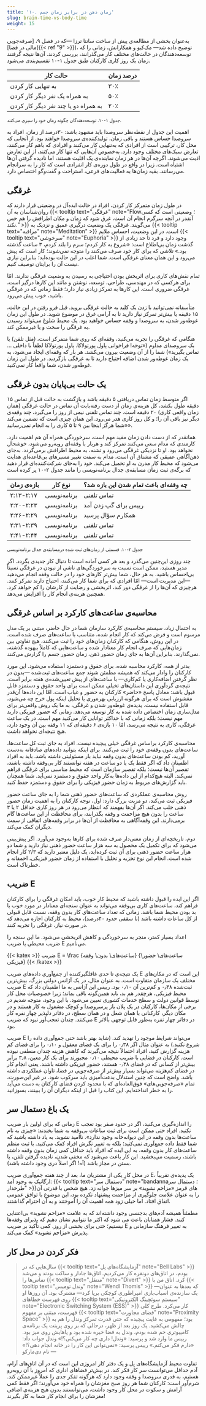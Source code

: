 ```yaml
---
title: '۱۰. زمان ذهن در برابر زمان جسم'
slug: brain-time-vs-body-time
weight: 15
---
```


به‌عنوان بخشی از مطالعه‌ی پیش از ساخت سانتا ترزا —که در فصل ۹، [صرفه‌جویی مالی در فضا]({{< ref "9" >}})، توضیح داده شد— مک‌کیو و همکارانش، زمانی را که توسعه‌دهندگان در حالت‌های مختلف کار می‌گذرانند، بررسی کردند. آن‌ها نتیجه گرفتند زمان یک روز کاری کارکنان طبق جدول ۱-۱۰ تقسیم‌‌‌بندی می‌شود.

| حالت کار | درصد زمان |
|---|---|
| به تنهایی کار کردن | ۳۰٪ |
| به همراه یک نفر دیگر کار کردن | ۵۰٪ |
| به همراه دو یا چند نفر دیگر کار کردن | ۲۰٪ |

<small>جدول ۱-۱۰. توسعه‌دهندگان چگونه زمان خود را سپری می‌کنند.</small>

اهمیت این جدول از نقطه‌نظر سروصدا باید مشهود باشد: ۳۰درصد از زمان، افراد به سروصدا حساس هستند و باقی زمان، تولیدکننده‌ی سروصدا خواهند بود. از آنجایی که محل کار، ترکیبی است از افرادی که به‌تنهایی کار می‌کنند و افرادی که باهم کار می‌کنند، تعارض سبک‌های مختلف وجود دارد. به‌خصوص ‌آن‌هایی که تنها کار می‌کنند، از این تعارض اذیت می‌شوند. اگرچه آن‌ها در هر زمان نماینده‌ی یک اقلیت هستند، اما نادیده گرفتن آن‌ها اشتباه است. زیرا در واقع در طول دوره‌ی کار انفرادی است که کار را به سرانجام می‌رسانند. بقیه زمان‌ها به فعالیت‌های فرعی، استراحت و گفت‌وگو اختصاص دارد.

## غرقگی

در طول زمان متمرکز کار کردن، افراد در حالت ایده‌آل در وضعیتی قرار دارند که روان‌شناسان به آن {{< tooltip text="غرقگی" note="Flow؛ وضعیتی است که کسی آنقدر در آنچه سرگرم انجام آن است، غرق شود که زمان و مکان اطرافش را هم حس نکند." >}} می‌گویند. غرقگی یک وضعیت درگیری عمیق و نزدیک به {{< tooltip text="مراقبه" note="Meditation" >}} است. در این وضعیت، احساس ملایم {{< tooltip text="سرخوشی" note="Euphoria" >}} وجود دارد و فرد تا حد زیادی از گذشت زمان بی‌اطلاع است: «شروع به کار کردم؛ سرم را بلند کردم، ۳ ساعت گذشته بود.» تلاشی که برای کار خود صرف می‌کنند را متوجه نمی‌شوند؛ کار است که پیش می‌رود و این همان معنای غرقگی است. شما اغلب در این حالت بوده‌اید؛ بنابراین نیازی نیست آن را برایتان توصیف کنیم.

تمام نقش‌های کاری برای اثربخش بودن احتیاجی به رسیدن به وضعیت غرقگی ندارند. امّا برای هرکسی که در مهندسی، طراحی، توسعه، نوشتن و مانند این کارها درگیر است، غرقگی ضروری است. این کارها به تمرکز زیادی نیاز دارد؛ فقط زمانی که در غرقگی باشید، خوب پیش می‌رود.

متأسفانه نمی‌توانید با زدن یک کلید به حالت غرقگی بروید. قبل فرو رفتن در این حالت، ۱۵ دقیقه یا بیش‌تر تمرکز نیاز دارید تا به آرامی غرق در موضوع شوید. در طول این زمان غوطه‌ور شدن، به سروصدا و وقفه حساس خواهید بود. یک محیط شلوغ می‌تواند رسیدن به غرقگی را سخت و یا غیرممکن کند.

هنگامی که غرقگی را تجربه می‌کنید، وقفه‌ای که روی شما متمرکز است، (مثل تلفن) یا یک سروصدای مداوم («توجه! فراخوانی پاول پورتولاکا. پاول پورتولاکا لطفاً با داخلی … تماس بگیرید») شما را از آن وضعیت بیرون می‌کشد. هر بار که وقفه‌ای ایجاد می‌شود، به یک زمان غوطه‌ور شدن اضافه احتیاج دارید تا به غرقگی بازگردید. در طول این زمان غوطه‌ور شدن، شما واقعا کار نمی‌کنید.

## یک حالت بی‌پایان بدون غرقگی

اگر متوسط زمان تماس دریافتی ۵ دقیقه باشد و بازگشت به حالت قبل از تماس ۱۵ دقیقه طول بکشد، کل هزینه‌ی زمان از دست رفته‌بابت آن تماس در حالت غرقگی (همان زمان واقعی کاری) ۲۰ دقیقه است. چند تماس تلفنی نیمی از روز را می‌گیرد، چند وقفه‌ی دیگر نیز باقی آن را؛ و کل روز کاری هدر می‌رود. این همان چیزی است که تضمین می‌کند «شما هرگز اینجا بین ۹ تا ۵ کاری را به انجام نمی‌رسانید».

همانقدر که از دست دادن زمان مفید مهم است، سرخوردگی همراه آن هم اهمیت دارد. کارمندی که مدام سعی می‌کنند تمرکز کند و هربار با وقفه‌ای روبه‌رو می‌شود، خوشحال نخواهد بود. او تا نزدیکی غرقگی می‌رود و تشنه، به محیط اطرافش برمی‌گردد. به‌جای ذهن‌آگاهی عمیقی که مشتاق آن است، مدام به سمت تغییر مسیرهای بی‌قاعده‌ای هدایت می‌شود که محیط کار مدرن به او تحمیل می‌کند. خود را به‌جای شرکت‌کننده‌ای قرار دهید که برگه‌ی ثبت زمان مسابقه‌ی جدال برنامه‌نویسی را مانند جدول ۲-۱۰ پر کرده است

| بازه‌ی زمان | نوع کار | چه وقفه‌ای باعث تمام شدن این بازه شد؟ |
|---|---|---|
| ۲:۱۳-۲:۱۷ | برنامه‌نویسی | تماس تلفنی |
| ۲:۲۰-۲:۲۳ | برنامه‌نویسی | ريیس برای گپ زدن آمد |
| ۲:۲۶-۲:۲۹ | برنامه‌نویسی | همکارم سؤال پرسید |
| ۲:۳۱-۲:۳۹ | برنامه‌نویسی | تماس تلفنی |
| ۲:۴۱-۲:۴۴ | برنامه‌نویسی | تماس تلفنی |

<small>جدول ۲-۱۰. قسمتی از زمان‌های ثبت شده درمسابقه‌ی جدال برنامه‌نویسی</small>

چند‌ روزی این‌چنین می‌گذرد و بعد هر کسی آماده است تا دنبال کار جدیدی بگردد. اگر مدیر هستید، ممکن است نسبت به سرخوردگی‌های ناشی از نبودن در غرقگی نسبتاً بی‌احساس باشید. به هر حال، شما بیش‌تر کارهای خود را در حالت وقفه انجام می‌دهید —این مدیریت است— امّا افرادی که برای شما کار می‌کنند، احتیاج دارند تمرکز کنند. هرچیزی که آن‌ها را از غرقگی دور کند، اثربخشی و رضایت از کارشان را کم خواهد کرد. همچنین هزینه‌ی انجام کار را افزایش می‌دهد.

## محاسبه‌ی ساعت‌های کارکرد بر اساس غرقگی

به احتمال زیاد، سیستم محاسبه‌ی کارکرد سازمان شما در حال حاضر، مبتنی بر یک مدل مرسوم است و فرض می‌کند که کار انجام شده، متناسب با ساعت‌های صرف شده است. در این روش، هنگامی که کارکنان زمان‌های خود را ثبت می‌کنند، هیچ تفاوتی بین زمان‌هایی که صرف انجام کار معنادار شده و ساعت‌هایی که کاملاً بیهوده گذشته، نمی‌گذارند. بنابراین آن‌ها به جای زمان حضور ذهن، زمان حضور جسم را گزارش می‌کنند.

بدتر از همه، کارکرد محاسبه شده، برای حقوق و دستمزد استفاده می‌شود. این مورد کارکنان را وادار می‌کند که همیشه مطمئن شوند جمع ساعت‌های ثبت‌شده —بدون در نظر گرفتن اضافه‌کاری یا کم‌کاری— با ساعت‌های از پیش تعیین‌شده‌ی هفته برابر است. نتیجه‌ی گردآوری این داستان‌های تخیلی ممکن است برای واحد حقوق و دستمزد قابل قبول باشد: معادل پاسخ «حاضر» کارکنان به حضور و غیاب است. امّا این داده‌ها آن‌قدر مغشوش است که برای هرگونه ارزیابی بهره‌وری یا تحلیل اینکه پول خرج چه می‌شود، قابل استفاده نیست. پدیده‌ی غوطه‌ور شدن و غرقگی، به ما یک روش واقعی‌تر برای مدل‌سازی زمان اختصاص داده شده به کار توسعه‌ می‌دهد. زمانی که حضور فیزیکی دارید مهم نیست؛ بلکه زمانی که با حداکثر توانایی کار می‌کنید مهم است. در یک ساعت غرقگی، کاری به نتیجه‌ می‌رسد، امّا ۱۰ بازه‌ی ۶ دقیقه‌ای که ۱۱ وقفه بین آن وجود دارد، هیچ نتیجه‌ای نخواهد داشت.

محاسبه‌ی کارکرد براساس غرقگی خیلی پیچیده نیست. افراد به جای ثبت کل ساعت‌ها، ساعت‌های بدون وقفه‌ی خود را ثبت می‌کنند. برای اینکه بتوانید داده‌های صادقانه به‌دست آورید، کم بودن ساعت‌های بدون وقفه نباید بار مسئولیتی داشته باشد. باید به افراد اطمینان داد که اگر فقط یک یا دو ساعت در هفته توانستند کار بی‌وقفه داشته باشند، تقصیر آن‌ها نیست؛ بلکه تقصیر سازمان است که محیط مناسبی برای غرقگی فراهم نمی‌کند. البته هیچ‌کدام از این داده‌ها به‌کار واحد حقوق و دستمزد نمی‌آید. شما همچنان باید گزارش‌های مربوط به زمان حضور فیزیکی را برای حقوق و دستمزد حفظ کنید.

روش محاسبه‌ی عملکردی که ساعت‌های حضور ذهنی شما را به جای ساعت حضور فیزیکی ثبت می‌کند، دو مزیت بزرگ دارد: اول، توجه کارکنان را به اهمیت زمان حضور ذهنی جلب می‌کند. اگر آن‌ها بفهمند که انتظار می‌رود در هر روز کاری حداقل ۲ یا ۳ ساعت را بدون هیچ‌ مزاحمت و وقفه بگذرانند، برای محافظت از این ساعت‌ها گام بر‌می‌دارند. این وقفه‌آگاهی به محافظت از آن‌ها در برابر وقفه‌های اتفاقی از سمت دیگران کمک می‌کند.

 دوم، تاریخچه‌ای از زمان معنی‌دار صرف شده برای کارها به‌وجود می‌آورد. اگر پیش‌بینی می‌شود که برای تکمیل یک محصول به سه هزار ساعت حضور ذهنی نیاز دارید و شما دو هزار ساعت حضور ذهنی برای آن ثبت کرده‌اید، یک دلیل معتبر دارید که ۲/۳ کار انجام شده است. انجام این نوع تجزیه و تحلیل با استفاده از زمان حضور فیزیکی، احمقانه و خطرناک است.

## ضریب E

اگر این ایده را قبول داشته باشید که محیط کار خوب، باید امکان غرقگی را برای کارکنان فراهم کند، ساعت‌های کاری بی‌وقفه می‌تواند به عنوان سنجه‌ای معنادار در مورد خوب یا بد بودن محیط شما باشد. زمانی که تعداد ساعت‌های کار بدون وقفه، نسبت قابل قبولی از کل ساعات داشته باشد (تا سقفی حدود ۴۰درصد)، محیط به کارکنان اجازه می‌دهد که در صورت نیاز، غرقگی را تجربه کنند.

اعداد بسیار کمتر، منجر به سرخوردگی و کاهش اثربخشی می‌شود. ما این سنجه را ضریب محیطی یا ضریب E می‌نامیم.

{{< katex >}}
ضریب E = \frac {ساعت‌های\ بدون\ وقفه} {ساعت‌های\ حضور\ فیزیکی}
{{< /katex >}}

یک نتیجه‌ی تا حدی غافلگیرکننده از جمع‌آوری داده‌های ضریب E این است که در مکان‌های مختلف یک سازمان متفاوت است. به عنوان مثال، در یک آژانس دولتی بزرگ، بیش‌ترین ضریب E ثبت‌شده ۰٫۳۸ و کم‌ترین آن ۰٫۱۰ بود. رییس این آژانس به ما اطمینان داد که محیط فیزیکی، هرچقدر هم بد، باید همین‌گونه باقی بماند؛ زیرا خصوصیات محل کار توسط قوانین دولت و سطح خدمات کشوری تعیین می‌شود. با این وجود، متوجه شدیم در برخی از مکان‌ها، کارکنان در یک پلان باز پرسروصدا و کوچک مشغول به کار هستند و در مکان دیگر، کارکنانی با همان شغل و در همان سطح، در دفاتر دلپذیر چهار نفره کار می‌کنند. چندان تعجب‌آور نبود که ضریب E در دفاتر چهار نفره به‌طور قابل توجهی بالاتر بود.

ضریب E می‌تواند شرایط موجود را تهدید کند. (شاید بهتر باشد حتی جمع‌آوری داده را شروع نکنید.) به عنوان مثال اگر ۰٫۳۸ را برای یک‌ فضای معقول و ۰٫۱۰ را برای فضای کم هزینه گزارش کنید، افراد احتمالاً نتیجه می‌گیرند که کاهش هزینه چندان منطقی نبوده است. کارکنان در فضایی با ضریب محیطی ۰٫۱۰ مجبورند برای یک کار معین، ۳٫۸ برابر بیش‌تر از کسانی که در فضای ۰٫۳۸ هستند، حضور فیزیکی داشته باشند. یعنی انجام کار در فضای کم‌هزینه می‌تواند بسیار بیش‌تر از صرفه‌جویی در فضا، تاوان عملکردی داشته باشد. واضح است که چنین استدلال بدعت‌آمیزی باید سرکوب شود. در غیر این‌صورت، تمام «صرفه‌جویی‌های» فوق‌العاده‌ای که با محدود کردن فضای کارکنان به دست می‌آید را به خطر انداخته‌ایم. این کتاب را قبل از اینکه دیگران آن را ببینند، بسوزانید.

## یک باغ دستمال سر

زمانی که برای اولین بار ضریب E را اندازه‌گیری می‌کنید، اگر در حدود صفر بود تعجب نکنید. افراد حتی ممکن است برای ثبت ساعات بی‌وقفه به شما بخندند: «چیزی به نام ساعت‌ها بدون وقفه در این دیوانه‌خانه وجود ندارد». ناامید نشوید. به یاد داشته باشید که شما فقط داده جمع‌آوری نمی‌کنید؛ بلکه به تغییر نگرش افراد کمک می‌کنید. با ثبت منظم ساعت‌های کار بدون وقفه، به این ایده که افراد باید حداقل کمی زمان بدون وقفه داشته باشند، رسمیت می‌بخشید. این کار باعث می‌شود که مخفی شدن، نادیده گرفتن تلفن، یا بستن در مجاز باشد (آه! اگر اصلاً دری وجود داشته باشد).

در محل کارِ یکی از مشتریان ما، بعد از چند هفته جمع‌آوری ضریب E، یک پدیده‌ی تقریباً ارگانیک به وجود آمد: {{< tooltip text="دستمال سر" note="bandanna؛ دستمال سر طرحدار" >}}های قرمز «مزاحم نشوید» بر سر میزها جوانه زد. هیچ شخص با قدرتی آن را به عنوان علامت جلوگیری از مزاحمت پیشنهاد نکرده بود، این موضوع با توافق عمومی اتفاق افتاد. اما خیلی زود همه اهمیت آن را آموختند و به آن احترام گذاشتند.

مطمئناً همیشه آدم‌های بدجنسی وجود داشته‌اند که به علامت «مزاحم نشوید» بی‌اعتنایی کنند. فشار همتایان باعث می شود که اکثر ما نتوانیم نشان دهیم که پذیرای وقفه‌ها نیستیم؛ حتی برای بخشی از روز. کمی تأکید بر ضریب E به تغییر فرهنگ سازمانی و پذیرش «مزاحم نشوید» کمک می‌کند.

## فکر کردن در محل کار

> سال‌هایی که در {{< tooltip text="آزمایشگاه‌های بِل" note="Bell Labs" >}} بودم، در اتاق‌های دونفره کار می‌کردیم. اتاق‌ها جادار و ساکت بودند و می‌شد تماس‌ها را {{< tooltip text="منتقل" note="Divert" >}} کرد. اتاق من با {{< tooltip text="وندل تومیس" note="Wendl Thomis" >}} —که بعدها به عنوان یک سازنده‌ی اسباب‌بازی امپراطوری کوچکی برپا کرد— مشترک بود. آن روزها او روی فهرست خطاهای {{< tooltip text="سیستم سوئچینگ الکترونیکی" note="Electronic Switching System (ESS)" >}} کار می‌کرد. طرح کلی فهرست، مبتنی بر مفهوم {{< tooltip text="فضای مجاورت" note="Proximity Space" >}} بود؛ مفهومی به غایت پیچیده که حتی قدرت تمرکز وندل را هم به چالش می‌کشید. یک روز بعد از ظهر، درحالی که بر روی پرینت یک برنامه‌ی کامپیوتری خم شده بودم، وندل به فضا خیره شده بود و پاهایش روی میز بود. رییس ما وارد شد و پرسید: «وندل! داری چه کار می‌کنی؟!» وندل جواب داد: «دارم فکر می‌کنم.» رییس پرسید: «نمی‌توانی این کار را در خانه انجام دهی؟!»
> <span>— تام دی‌مارکو</span>

تفاوت محیط آزمایشگاه‌های بِل و یک دفتر کار امروزی این است که در آن اتاق‌های آرام، آدم حداقل می‌توانست سر کار فکر کند. در بیش‌تر فضاهای اداری که امروز با آن روبه‌رو هستیم، به قدری سروصدا و وقفه وجود دارد که هرگونه تفکر جدی را عملاً غیرممکن کند. شرم‌آور است: کارکنان شما هر روز صبح مغزشان را همراه خود می‌آورند؛ اگر فقط کمی آرامش و سکوت در محل کار وجود داشت، می‌توانستند بدون هیچ هزینه‌ی اضافی مغزشان را برای انجام کار شما به کار بگیرند!
